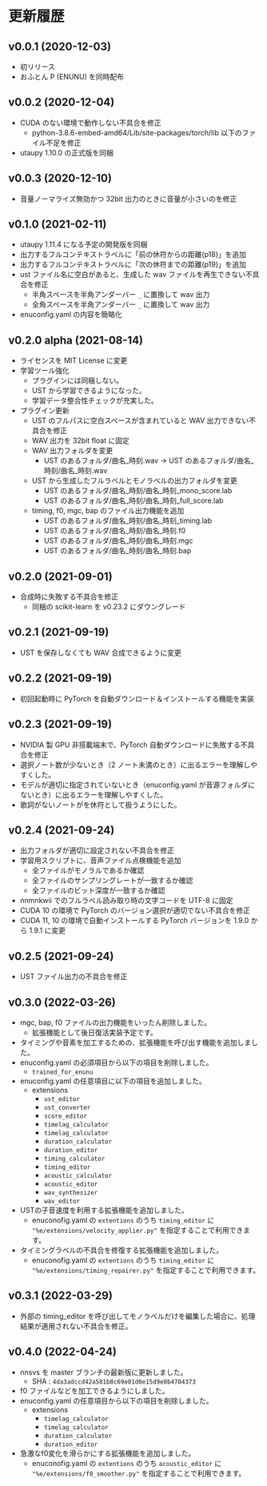 # 更新履歴

## v0.0.1 (2020-12-03)

- 初リリース
- おふとん P (ENUNU) を同時配布

## v0.0.2 (2020-12-04)

- CUDA のない環境で動作しない不具合を修正
  - python-3.8.6-embed-amd64/Lib/site-packages/torch/lib 以下のファイル不足を修正
- utaupy 1.10.0 の正式版を同梱

## v0.0.3 (2020-12-10)

- 音量ノーマライズ無効かつ 32bit 出力のときに音量が小さいのを修正

## v0.1.0 (2021-02-11)

- utaupy 1.11.4 になる予定の開発版を同梱
- 出力するフルコンテキストラベルに「前の休符からの距離(p18)」を追加
- 出力するフルコンテキストラベルに「次の休符までの距離(p19)」を追加
- ust ファイル名に空白があると、生成した wav ファイルを再生できない不具合を修正
  - 半角スペースを半角アンダーバー `_` に置換して wav 出力
  - 全角スペースを半角アンダーバー `_` に置換して wav 出力
- enuconfig.yaml の内容を簡略化

## v0.2.0 alpha (2021-08-14)

- ライセンスを MIT License に変更
- 学習ツール強化
  - プラグインには同梱しない。
  - UST から学習できるようになった。
  - 学習データ整合性チェックが充実した。
- プラグイン更新
  - UST のフルパスに空白スペースが含まれていると WAV 出力できない不具合を修正
  - WAV 出力を 32bit float に固定
  - WAV 出力フォルダを変更
    - UST のあるフォルダ/曲名\_時刻.wav -> UST のあるフォルダ/曲名\_時刻/曲名\_時刻.wav
  - UST から生成したフルラベルとモノラベルの出力フォルダを変更
    - UST のあるフォルダ/曲名\_時刻/曲名\_時刻\_mono_score.lab
    - UST のあるフォルダ/曲名\_時刻/曲名\_時刻\_full_score.lab
  - timing, f0, mgc, bap のファイル出力機能を追加
    - UST のあるフォルダ/曲名\_時刻/曲名\_時刻\_timing.lab
    - UST のあるフォルダ/曲名\_時刻/曲名\_時刻.f0
    - UST のあるフォルダ/曲名\_時刻/曲名\_時刻.mgc
    - UST のあるフォルダ/曲名\_時刻/曲名\_時刻.bap

## v0.2.0 (2021-09-01)

- 合成時に失敗する不具合を修正
  - 同梱の scikit-learn を v0.23.2 にダウングレード

## v0.2.1 (2021-09-19)

- UST を保存しなくても WAV 合成できるように変更

## v0.2.2 (2021-09-19)

- 初回起動時に PyTorch を自動ダウンロード＆インストールする機能を実装

## v0.2.3 (2021-09-19)

- NVIDIA 製 GPU 非搭載端末で、PyTorch 自動ダウンロードに失敗する不具合を修正
- 選択ノート数が少ないとき（2 ノート未満のとき）に出るエラーを理解しやすくした。
- モデルが適切に指定されていないとき（enuconfig.yaml が音源フォルダにないとき）に出るエラーを理解しやすくした。
- 歌詞がないノートがを休符として扱うようにした。

## v0.2.4 (2021-09-24)

- 出力フォルダが適切に設定されない不具合を修正
- 学習用スクリプトに、音声ファイル点検機能を追加
  - 全ファイルがモノラルであるか確認
  - 全ファイルのサンプリングレートが一致するか確認
  - 全ファイルのビット深度が一致するか確認
- nnmnkwii でのフルラベル読み取り時の文字コードを UTF-8 に固定
- CUDA 10 の環境で PyTorch のバージョン選択が適切でない不具合を修正
- CUDA 11, 10 の環境で自動インストールする PyTorch バージョンを 1.9.0 から 1.9.1 に変更

## v0.2.5 (2021-09-24)

- UST ファイル出力の不具合を修正

## v0.3.0 (2022-03-26)

- mgc, bap, f0 ファイルの出力機能をいったん削除しました。
  - 拡張機能として後日復活実装予定です。
- タイミングや音素を加工するための、拡張機能を呼び出す機能を追加しました。
- enuconfig.yaml の必須項目から以下の項目を削除しました。
  - `trained_for_enunu`
- enuconfig.yaml の任意項目に以下の項目を追加しました。
  - extensions
    - `ust_editor`
    - `ust_converter`
    -  `score_editor`
    - `timelag_calculator`
    - `timelag_calculator`
    - `duration_calculator`
    - `duration_editor`
    - `timing_calculator`
    - `timing_editor`
    - `acoustic_calculator`
    - `acoustic_editor`
    - `wav_synthesizer`
    - `wav_editor`
- USTの子音速度を利用する拡張機能を追加しました。
  - enuconofig.yaml の `extentions` のうち `timing_editor` に `"%e/extensions/velocity_applier.py"` を指定することで利用できます。
- タイミングラベルの不具合を修復する拡張機能を追加しました。
  - enuconofig.yaml の `extentions` のうち `timing_editor` に `"%e/extensions/timing_repairer.py"` を指定することで利用できます。

## v0.3.1 (2022-03-29)

- 外部の timing_editor を呼び出してモノラベルだけを編集した場合に、処理結果が適用されない不具合を修正。

## v0.4.0 (2022-04-24)

- nnsvs を master ブランチの最新版に更新しました。
  - SHA : `4da3adccd42a581b8c69e01d0e15d9e0b4704373`
- f0 ファイルなどを加工できるようにしました。
- enuconfig.yaml の任意項目から以下の項目を削除しました。
  - extensions
    - `timelag_calculator`
    - `timelag_calculator`
    - `duration_calculator`
    - `duration_editor`
- 急激なf0変化を滑らかにする拡張機能を追加しました。
  - enuconofig.yaml の `extentions` のうち `acoustic_editor` に `"%e/extensions/f0_smoother.py"` を指定することで利用できます。
